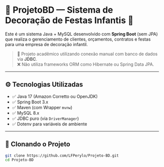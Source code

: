 # 🎉 ProjetoBD — Sistema de Decoração de Festas Infantis 🎈

Este é um sistema Java + MySQL desenvolvido com **Spring Boot** (sem JPA) que realiza o gerenciamento de clientes, orçamentos, contratos e festas para uma empresa de decoração infantil.

> 📌 Projeto acadêmico utilizando conexão manual com banco de dados via **JDBC**.  
> ❌ Não utiliza frameworks ORM como Hibernate ou Spring Data JPA.

---

## ⚙️ Tecnologias Utilizadas

- ✅ Java 17 (Amazon Corretto ou OpenJDK)
- ✅ Spring Boot 3.x
- ✅ Maven (com Wrapper `mvnw`)
- ✅ MySQL 8.x
- ✅ JDBC puro (via `DriverManager`)
- ✅ Dotenv para variáveis de ambiente

---

## 📁 Clonando o Projeto

```bash
git clone https://github.com/LFPerylo/Projeto-BD.git
cd Projeto-BD

